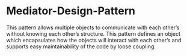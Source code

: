 # Mediator-Design-Pattern
This pattern allows multiple objects to communicate with each other’s without knowing each other’s structure. This pattern defines an object which encapsulates how the objects will interact with each other’s and supports easy maintainability of the code by loose coupling.
